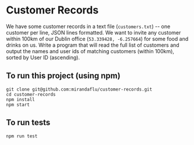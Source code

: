 # Customer Records

We have some customer records in a text file (`customers.txt`) -- one customer per line, JSON lines formatted. We want to invite any customer within 100km of our Dublin office (`53.339428, -6.257664`) for some food and drinks on us. Write a program that will read the full list of customers and output the names and user ids of matching customers (within 100km), sorted by User ID (ascending).

## To run this project (using npm)
```
git clone git@github.com:mirandaflu/customer-records.git
cd customer-records
npm install
npm start
```

## To run tests
```
npm run test
```